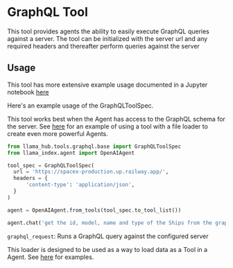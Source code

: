 # GraphQL Tool

This tool provides agents the ability to easily execute GraphQL queries against a server. The tool can be initialized with the server url and any required headers and thereafter perform queries against the server

## Usage

This tool has more extensive example usage documented in a Jupyter notebook [here](https://github.com/emptycrown/llama-hub/tree/main/llama_hub/tools/notebooks/graphql.ipynb)

Here's an example usage of the GraphQLToolSpec.

This tool works best when the Agent has access to the GraphQL schema for the server. See [here](https://github.com/emptycrown/llama-hub/tree/main/llama_hub/tools/notebooks/shopify.ipynb) for an example of using a tool with a file loader to create even more powerful Agents.

```python
from llama_hub.tools.graphql.base import GraphQLToolSpec
from llama_index.agent import OpenAIAgent

tool_spec = GraphQLToolSpec(
  url = 'https://spacex-production.up.railway.app/',
  headers = {
      'content-type': 'application/json',
  }
)

agent = OpenAIAgent.from_tools(tool_spec.to_tool_list())

agent.chat('get the id, model, name and type of the Ships from the graphql endpoint')
```

`graphql_request`: Runs a GraphQL query against the configured server

This loader is designed to be used as a way to load data as a Tool in a Agent. See [here](https://github.com/emptycrown/llama-hub/tree/main) for examples.

